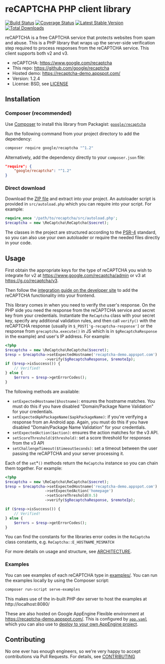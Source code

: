 # reCAPTCHA PHP client library

[![Build Status](https://travis-ci.org/google/recaptcha.svg)](https://travis-ci.org/google/recaptcha)
[![Coverage Status](https://coveralls.io/repos/github/google/recaptcha/badge.svg)](https://coveralls.io/github/google/recaptcha)
[![Latest Stable Version](https://poser.pugx.org/google/recaptcha/v/stable.svg)](https://packagist.org/packages/google/recaptcha)
[![Total Downloads](https://poser.pugx.org/google/recaptcha/downloads.svg)](https://packagist.org/packages/google/recaptcha)

reCAPTCHA is a free CAPTCHA service that protects websites from spam and abuse.
This is a PHP library that wraps up the server-side verification step required
to process responses from the reCAPTCHA service. This client supports both v2
and v3.

- reCAPTCHA: https://www.google.com/recaptcha
- This repo: https://github.com/google/recaptcha
- Hosted demo: https://recaptcha-demo.appspot.com/
- Version: 1.2.4
- License: BSD, see [LICENSE](LICENSE)

## Installation

### Composer (recommended)

Use [Composer](https://getcomposer.org) to install this library from Packagist:
[`google/recaptcha`](https://packagist.org/packages/google/recaptcha)

Run the following command from your project directory to add the dependency:

```sh
composer require google/recaptcha "^1.2"
```

Alternatively, add the dependency directly to your `composer.json` file:

```json
"require": {
    "google/recaptcha": "^1.2"
}
```

### Direct download

Download the [ZIP file](https://github.com/google/recaptcha/archive/master.zip)
and extract into your project. An autoloader script is provided in
`src/autoload.php` which you can require into your script. For example:

```php
require_once '/path/to/recaptcha/src/autoload.php';
$recaptcha = new \ReCaptcha\ReCaptcha($secret);
```

The classes in the project are structured according to the
[PSR-4](http://www.php-fig.org/psr/psr-4/) standard, so you can also use your
own autoloader or require the needed files directly in your code.

## Usage

First obtain the appropriate keys for the type of reCAPTCHA you wish to
integrate for v2 at https://www.google.com/recaptcha/admin or v3 at
https://g.co/recaptcha/v3.

Then follow the [integration guide on the developer
site](https://developers.google.com/recaptcha/intro) to add the reCAPTCHA
functionality into your frontend.

This library comes in when you need to verify the user's response. On the PHP
side you need the response from the reCAPTCHA service and secret key from your
credentials. Instantiate the `ReCaptcha` class with your secret key, specify any
additional validation rules, and then call `verify()` with the reCAPTCHA
response (usually in `$_POST['g-recaptcha-response']` or the response from
`grecaptcha.execute()` in JS which is in `$gRecaptchaResponse` in the example)
and user's IP address. For example:

```php
<?php
$recaptcha = new \ReCaptcha\ReCaptcha($secret);
$resp = $recaptcha->setExpectedHostname('recaptcha-demo.appspot.com')
                  ->verify($gRecaptchaResponse, $remoteIp);
if ($resp->isSuccess()) {
    // Verified!
} else {
    $errors = $resp->getErrorCodes();
}
```

The following methods are available:

- `setExpectedHostname($hostname)`: ensures the hostname matches. You must do
  this if you have disabled "Domain/Package Name Validation" for your
  credentials.
- `setExpectedApkPackageName($apkPackageName)`: if you're verifying a response
  from an Android app. Again, you must do this if you have disabled
  "Domain/Package Name Validation" for your credentials.
- `setExpectedAction($action)`: ensures the action matches for the v3 API.
- `setScoreThreshold($threshold)`: set a score threshold for responses from the
  v3 API
- `setChallengeTimeout($timeoutSeconds)`: set a timeout between the user passing
  the reCAPTCHA and your server processing it.

Each of the `set`\*`()` methods return the `ReCaptcha` instance so you can chain
them together. For example:

```php
<?php
$recaptcha = new \ReCaptcha\ReCaptcha($secret);
$resp = $recaptcha->setExpectedHostname('recaptcha-demo.appspot.com')
                  ->setExpectedAction('homepage')
                  ->setScoreThreshold(0.5)
                  ->verify($gRecaptchaResponse, $remoteIp);

if ($resp->isSuccess()) {
    // Verified!
} else {
    $errors = $resp->getErrorCodes();
}
```

You can find the constants for the libraries error codes in the `ReCaptcha`
class constants, e.g. `ReCaptcha::E_HOSTNAME_MISMATCH`

For more details on usage and structure, see [ARCHITECTURE](ARCHITECTURE.md).

### Examples

You can see examples of each reCAPTCHA type in [examples/](examples/). You can
run the examples locally by using the Composer script:

```sh
composer run-script serve-examples
```

This makes use of the in-built PHP dev server to host the examples at
http://localhost:8080/

These are also hosted on Google AppEngine Flexible environment at
https://recaptcha-demo.appspot.com/. This is configured by
[`app.yaml`](app.yaml) which you can also use to [deploy to your own AppEngine
project](https://cloud.google.com/appengine/docs/flexible/php/download).

## Contributing

No one ever has enough engineers, so we're very happy to accept contributions
via Pull Requests. For details, see [CONTRIBUTING](CONTRIBUTING.md)
